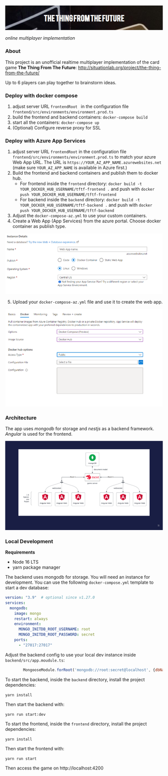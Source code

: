 ![img.png](doc/title.png)

*online multiplayer implementation*

### About

This project is an unofficial realtime multiplayer implementation of the card game **The Thing From The Future**: http://situationlab.org/project/the-thing-from-the-future/

Up to 6 players can play together to brainstorm ideas.

### Deploy with docker compose

1. adjust server URL `frontendRoot ` in the configuration file `frontend/src/environments/environment.prod.ts`
2. build the frontend and backend containers: `docker-compose build`
3. start all the containers: `docker-compose up`
4. (Optional) Configure reverse proxy for SSL

### Deploy with Azure App Services

1. adjust server URL `frontendRoot` in the configuration file `frontend/src/environments/environment.prod.ts` to match your azure Web App URL. The URL is `https://YOUR_AZ_APP_NAME.azurewebsites.net` (make sure `YOUR_AZ_APP_NAME` is available in Azure first.)
2. Build the frontend and backend containers and publish them to docker hub.
   - For frontend inside the `frontend` directory: `docker build -t YOUR_DOCKER_HUB_USERNAME/tftf-frontend .` and push with `docker push YOUR_DOCKER_HUB_USERNAME/tftf-frontend`  
   - For backend inside the `backend` directory: `docker build -t YOUR_DOCKER_HUB_USERNAME/tftf-backend .` and push with `docker push YOUR_DOCKER_HUB_USERNAME/tftf-backend`
3. Adjust the `docker-compose-az.yml` to use your custom containers. 
4. Create a Web App (App Services) from the azure portal. Choose docker container as publish type.

![img.png](doc/app_type.png)

5. Upload your `docker-compose-az.yml` file and use it to create the web app.  

![img.png](doc/az-compose.png)

### Architecture

The app uses *mongodb* for storage and *nestjs* as a backend framework. *Angular* is used for the frontend.

![arch](doc/arch.png)

### Local Development

**Requirements**
- Node 16 LTS
- yarn package manager 

The backend uses mongodb for storage. You will need an instance for development. You can use the following ```docker-compose.yml``` template to start a dev database: 

```yaml
version: "3.9"  # optional since v1.27.0
services:
  mongodb:
    image: mongo
    restart: always
    environment:
      MONGO_INITDB_ROOT_USERNAME: root
      MONGO_INITDB_ROOT_PASSWORD: secret
    ports:
      - "27017:27017"
```

Adjust the backend config to use your local dev instance inside ```backend/src/app.moudule.ts```:
```javascript
        MongooseModule.forRoot('mongodb://root:secret@localhost', {dbName: "nest"}),
``` 

To start the backend, inside the `backend` directory, install the project dependencies:

```yarn install```

Then start the backend with: 

```yarn run start:dev```

To start the frontend, inside the `frontend` directory, install the project dependencies:

```yarn install```

Then start the frontend with:

```yarn run start```

Then access the game on http://localhost:4200
